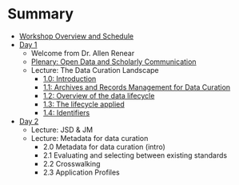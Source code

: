 # Summary

* [Workshop Overview and Schedule](README.md)
* [Day 1](Day_1/readme.md)
	* Welcome from Dr. Allen Renear
	* [Plenary: Open Data and Scholarly Communication](Day_1/Plenary/Day_1_Plenary_OpenData.md)
	* Lecture: The Data Curation Landscape
		* [1.0: Introduction](Day_1/Lectures/Book/Day_1_Lecture_Introduction.md)
		* [1.1: Archives and Records Management for Data Curation](Day_1/Lectures/Book/Day_1_Lecture_Archives.md)
		* [1.2: Overview of the data lifecycle](Day_1/Lectures/Book/Day_1_Lecture_DC_LifeCycles.md)
		* [1.3: The lifecycle applied](Day_1/Lectures/Book/Day_1_Lecture_DC_LifeCycleApplied.md)
		* [1.4: Identifiers](Day_1/Lectures/Book/Day_1_Lecture_Identifiers.md)
* [Day 2](Day_2/readme.md)
	* Lecture: JSD & JM
	* Lecture: Metadata for data curation
		* 2.0 Metadata for data curation (intro)
		* 2.1 Evaluating and selecting between existing standards
		* 2.2 Crosswalking
		* 2.3 Application Profiles